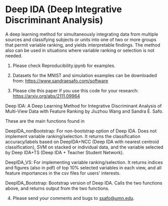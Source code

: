 # Deep IDA (Deep Integrative Discriminant Analysis)
A deep learning method for simultaneously integrating data from multiple sources and classifying subjects or units into one of two or more groups that permit variable ranking, and yields interpretable findings. The method also can be used in situations where variable ranking or selection is not needed.

1. Please check Reproducibility.ipynb for examples.

2. Datasets for the MNIST and simulation examples can be downloaded from: https://www.sandraesafo.com/software

3. Please cite this paper if you use this code for your research: https://arxiv.org/abs/2111.09964

Deep IDA: A Deep Learning Method for Integrative Discriminant Analysis of Multi-View Data with Feature Ranking by 
Jiuzhou Wang and  Sandra E. Safo.

These are the main functions found in 

DeepIDA_nonBootstrap: For non-bootstrap option of Deep IDA. Does not implement variable ranking/selection. It returns the classification accuracy/labels based on DeepIDA+NCC (Deep IDA with nearest centroid classification), SVM on stacked or individual data, and the variable selected by Deep IDA+TS (Deep IDA + Teacher Student Network).

DeepIDA_VS: For implementing variable ranking/selection. It returns indices and figures (also in pdf) of top 10% selected variables in each view, and all feature importances in the csv files for users' interests.

DeepIDA_Bootstrap: Bootstrap version of Deep IDA. Calls the two functions above, and returns output from the two functions. 

4. Please send your comments and bugs to ssafo@umn.edu.
